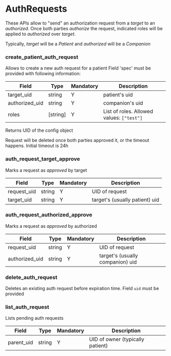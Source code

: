 # AuthRequests

These APIs allow to "send" an authorization request from a _target_ to an _authorized_. Once both parties _authorize_ the request,
indicated roles will be applied to _authorized_ over _target_.

Typically, _target_ will be a _Patient_ and _authorized_ will be a _Companion_

### create_patient_auth_request

Allows to create a new auth request for a patient
Field 'spec' must be provided with following information:

|Field|Type|Mandatory|Description
|---|---|---|---
|target_uid|string|Y|patient's uid
|authorized_uid|string|Y|companion's uid
|roles| [string] |Y|List of roles. Allowed values: `["test"]`

Returns UID of the config object

Request will be deleted once both parties approved it, or the timeout happens.
Initial timeout is 24h

### auth_request_target_approve

Marks a request as _approved_ by target

|Field|Type|Mandatory|Description
|---|---|---|---
|request_uid|string|Y|UID of request
|target_uid|string|Y|target's (usually patient) uid


### auth_request_authorized_approve

Marks a request as _approved_ by authorized

|Field|Type|Mandatory|Description
|---|---|---|---
|request_uid|string|Y|UID of request
|authorized_uid|string|Y|target's (usually companion) uid


### delete_auth_request

Deletes an existing auth request before expiration time. 
Field `uid` must be provided


### list_auth_request

Lists pending auth requests 

|Field|Type|Mandatory|Description
|---|---|---|---
|parent_uid|string|Y|UID of owner (typically patient)


